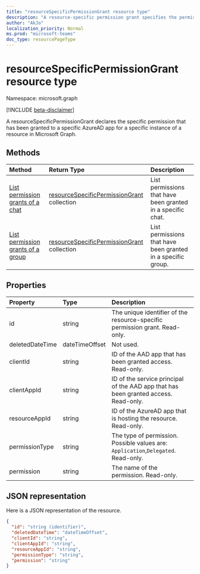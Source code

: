 ```yaml
---
title: "resourceSpecificPermissionGrant resource type"
description: "A resource-specific permission grant specifies the permission a specific Azure AD app has"
author: "AkJo"
localization_priority: Normal
ms.prod: "microsoft-teams"
doc_type: resourcePageType
---
```


# resourceSpecificPermissionGrant resource type

Namespace: microsoft.graph

[!INCLUDE [beta-disclaimer](../../includes/beta-disclaimer.md)]

A resourceSpecificPermissionGrant declares the specific permission that has been granted to a specific AzureAD app for a specific instance of a resource in Microsoft Graph.

## Methods

|  Method                                                                   |  Return Type                                                                     | Description                                                  | 
| :------------------------------------------------------------------------ | :------------------------------------------------------------------------------- | :----------------------------------------------------------- |
|[List permission grants of a chat](../api/chat-list-permissiongrants.md)   | [resourceSpecificPermissionGrant](resourcespecificpermissiongrant.md) collection | List permissions that have been granted in a specific chat.  |
|[List permission grants of a group](../api/group-list-permissiongrants.md) | [resourceSpecificPermissionGrant](resourcespecificpermissiongrant.md) collection | List permissions that have been granted in a specific group. |

## Properties

| Property        | Type          | Description                                                                           |
| :-------------- | :------------ | :------------------------------------------------------------------------------------ |
| id              | string        | The unique identifier of the resource-specific permission grant. Read-only.           |
| deletedDateTime | dateTimeOffset| Not used.                                                                             |
| clientId        | string        | ID of the AAD app that has been granted access. Read-only.                            |
| clientAppId     | string        | ID of the service principal of the AAD app that has been granted access. Read-only.   |
| resourceAppId   | string        | ID of the AzureAD app that is hosting the resource. Read-only.                        |
| permissionType  | string        | The type of permission. Possible values are: `Application`,`Delegated`. Read-only. |
| permission      | string        | The name of the permission. Read-only.                                                |

## JSON representation

Here is a JSON representation of the resource.

<!-- {
  "blockType": "resource",
  "keyProperty": "id",
  "@odata.type": "microsoft.graph.resourceSpecificPermissionGrant"
}-->

```json
{
  "id": "string (identifier)",
  "deletedDateTime": "dateTimeOffset",
  "clientId": "string",
  "clientAppId": "string",
  "resourceAppId": "string",
  "permissionType": "string",
  "permission": "string"
}
```


